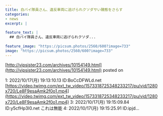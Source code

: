 ```yaml
---
title: 白バイ隊員さん、違反車両に逃げられクソダサい醜態をさらす
categories:
- news
excerpt: |
  
feature_text: |
  ## 白バイ隊員さん、違反車両に逃げられクソダ...
  
feature_image: "https://picsum.photos/2560/600?image=733"
image: "https://picsum.photos/2560/600?image=733"
---
```


[http://vipsister23.com/archives/10154149.html](http://vipsister23.com/archives/10154149.html)
posted on 

<!--more-->

1: 2022/10/17(月) 19:13:10.13 ID:BoCcDFWLd.net [https://video.twimg.com/ext_tw_video/1573318725348233217/pu/vid/1280x720/Le8F9esaAmk2f0o1.mp4](https://video.twimg.com/ext_tw_video/1573318725348233217/pu/vid/1280x720/Le8F9esaAmk2f0o1.mp4) 3: 2022/10/17(月) 19:15:09.84 ID:y5cfHp3I0.net これは無能 4: 2022/10/17(月) 19:15:25.91 ID:ipjd...
